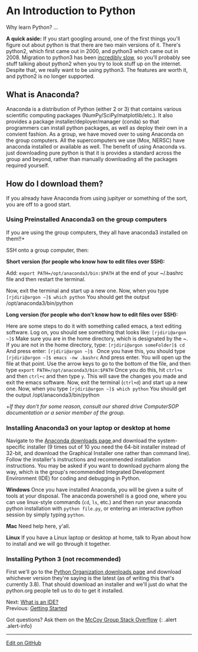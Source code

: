 # An Introduction to Python

Why learn Python? ...

**A quick aside:** If you start googling around, one of the first things you'll figure out about python is that there are two main versions of it. There's python2, which first came out in 2000, and python3 which came out in 2008.
Migration to python3 has been [incredibly slow](https://stackoverflow.blog/2019/11/14/why-is-the-migration-to-python-3-taking-so-long/), so you'll probably see stuff talking about python2 when you try to look stuff up on the internet.
Despite that, we really want to be using python3. The features are worth it, and python2 is no longer supported.

## What is Anaconda?

Anaconda is a distribution of Python (either 2 or 3) that contains various scientific computing packages (NumPy/SciPy/matplotlib/etc.).  It also provides a package installer/deployer/manager (conda) so that programmers can install python packages, as well as deploy their own in a convient fashion.  As a group, we have moved over to using Anaconda on the group computers. All the supercomputers we use (Mox, NERSC) have anaconda installed or available as well.  The benefit of using Anaconda vs. just downloading pure python is that it is provides a standard across the group and beyond, rather than manually downloading all the packages required yourself.

## How do I download them?
If you already have Anaconda from using jupityer or something of the sort, you are off to a good start.

### Using Preinstalled Anaconda3 on the group computers

If you are using the group computers, they all have anaconda3 installed on them!!+ 

SSH onto a group computer, then:

**Short version (for people who know how to edit files over SSH):**

Add:
`export PATH=/opt/anaconda3/bin:$PATH`
at the end of your ~/.bashrc file and  then restart the terminal.

Now, exit the terminal and start up a new one.  Now, when you type 
`[rjdiri@argon ~]$ which python`
You should get the output
	/opt/anaconda3/bin/python

**Long version (for people who don't know how to edit files over SSH):**

Here are some steps to do it with something called emacs, a text editing software.
Log on, you should see something that looks like:
`[rjdiri@argon ~]$`
Make sure you are in the home directory, which is designated by the ~. If you are not in the home directory, type:
`[rjdiri@argon someFolder]$ cd`
And press enter:
`[rjdiri@argon ~]$ `
Once you have this, you should type 
`[rjdiri@argon ~]$ emacs -nw .bashrc`
And press enter.  You will open up the file at that point.  Use the arrow keys to go to the bottom of the file, and then type
`export PATH=/opt/anaconda3/bin:$PATH`
Once you do this, hit `ctrl+x` and then `ctrl+c` and then type `y`.  This will save the changes you made and exit the emacs software.
Now, exit the terminal (`ctrl+d`) and start up a new one.  Now, when you type 
`[rjdiri@argon ~]$ which python`
You should get the output
	/opt/anaconda3/bin/python


+*If they don't for some reason, consult our shared drive ComputerSOP documentation or a senior member of the group.*

### Installing Anaconda3 on your laptop or desktop at home

Navigate to the [Anaconda downloads page ](https://www.anaconda.com/products/individual) and download the system-specific installer (9 times out of 10 you need the 64-bit installer instead of 32-bit, and download the Graphical Installer one rather than command line). Follow the installer's instructions and recommended installation instructions. You may be asked if you want to download pycharm along the way, which is the group's recommended Integrated Development Environment (IDE) for coding and debugging in Python.

**Windows**
Once you have installed Anaconda, you will be given a suite of tools at your disposal.  The  anaconda powershell is a good one, where you can use linux-style commands (`cd`, `ls`, etc.) and then run your anaconda python installation with `python file.py`, or entering an interactive python session by simply typing `python`.

**Mac**
Need help here, y'all.

**Linux**
If you have a Linux laptop or desktop at home, talk to Ryan about how to install and we will go through it together.


### Installing Python 3 (not recommended)

First we'll go to the [Python Organization downloads page](https://www.python.org/downloads/) and download whichever version they're saying is the latest (as of writing this that's currently 3.8).
That should download an installer and we'll just do what the python.org people tell us to do to get it installed.



<span class="text-muted">Next:</span>
 [What is an IDE?](IntroToIDEs.md)<br/>
<span class="text-muted">Previous:</span>
 [Getting Started](index.md)
 
 Got questions? Ask them on the [McCoy Group Stack Overflow](https://stackoverflow.com/c/mccoygroup/questions/ask)
{: .alert .alert-info}

---
[Edit on GitHub <i class="fab fa-github" aria-hidden="true"></i>](https://github.com/McCoyGroup/References/edit/gh-pages/McCoy%20Group%20Code%20Academy/GettingStarted/IntroToPython.md)
